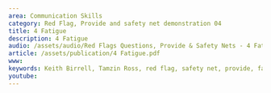 ```yaml
---
area: Communication Skills
category: Red Flag, Provide and safety net demonstration 04
title: 4 Fatigue
description: 4 Fatigue
audio: /assets/audio/Red Flags Questions, Provide & Safety Nets - 4 Fatigue - MQ.mp3
article: /assets/publication/4 Fatigue.pdf
www: 
keywords: Keith Birrell, Tamzin Ross, red flag, safety net, provide, fatigue
youtube: 
--- 
```

